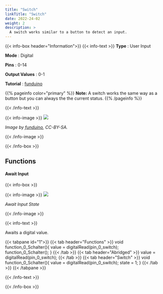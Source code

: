 ```yaml
---
title: "Switch"
linkTitle: "Switch"
date: 2022-24-02
weight: 2
description: >
  A switch works similar to a button to detect an input. 
---
```


{{< info-box header="Information">}}
{{< info-text >}}
  **Type** : User Input

  **Mode** : Digital

  **Pins** : 0-14

  **Output Values** : 0-1

  **Tutorial** : [funduino](https://funduino.de/nr-5-taster-am-arduino) 

  {{% pageinfo color="primary" %}}
**Note:** A switch works the same way as a button but you can always the the current status.
{{% /pageinfo %}}

  {{< /info-text >}}

  {{< info-image >}}
   ![](https://funduinoshop.com/media/image/56/75/f9/schalter-mit-einer-position-2-54mm-front2.jpg)
   
   _Image by [funduino](https://funduinoshop.com/media/image/56/75/f9/schalter-mit-einer-position-2-54mm-front2.jpg), CC-BY-SA._

  {{< /info-image >}}

{{< /info-box >}}


## Functions

#### Await Input

{{< info-box >}}

  {{< info-image >}}
   ![](/docs/components/switch.png)
   
   _Await Input State_

  {{< /info-image >}}

{{< info-text >}}

Awaits a digital value.
  
  {{< tabpane id="1">}}
  {{< tab header="Functions" >}}
void function_0_Schalter(){
value = digitalRead(pin_0_switch);
function_0_Schalter();
}
  {{< /tab >}}
  {{< tab header="Abridged" >}}
value = digitalRead(pin_0_switch);
  {{< /tab >}}
  {{< tab header="Switch" >}}
void function_0_Schalter(){
value = digitalRead(pin_0_switch);
state = 1;
}
  {{< /tab >}}
{{< /tabpane >}}

  {{< /info-text >}}

{{< /info-box >}}